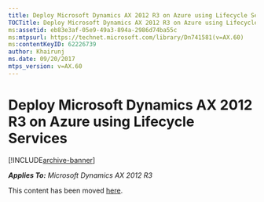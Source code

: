 ```yaml
---
title: Deploy Microsoft Dynamics AX 2012 R3 on Azure using Lifecycle Services
TOCTitle: Deploy Microsoft Dynamics AX 2012 R3 on Azure using Lifecycle Services
ms:assetid: eb83e3af-05e9-49a3-894a-2986d74ba55c
ms:mtpsurl: https://technet.microsoft.com/library/Dn741581(v=AX.60)
ms:contentKeyID: 62226739
author: Khairunj
ms.date: 09/20/2017
mtps_version: v=AX.60
---
```


# Deploy Microsoft Dynamics AX 2012 R3 on Azure using Lifecycle Services 


[!INCLUDE[archive-banner](includes/archive-banner.md)]


_**Applies To:** Microsoft Dynamics AX 2012 R3_

This content has been moved [here](https://go.microsoft.com/fwlink/?linkid=858568).

  


